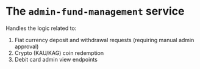 # The `admin-fund-management` service

Handles the logic related to:

1. Fiat currency deposit and withdrawal requests (requiring manual admin approval)
2. Crypto (KAU/KAG) coin redemption
3. Debit card admin view endpoints
